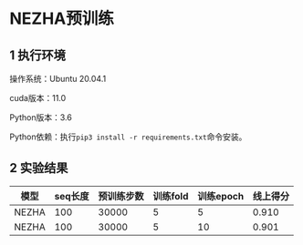 # NEZHA预训练

## 1 执行环境

操作系统：Ubuntu 20.04.1

cuda版本：11.0

Python版本：3.6

Python依赖：执行`pip3 install -r requirements.txt`命令安装。

## 2 实验结果

| 模型 | seq长度 | 预训练步数 | 训练fold | 训练epoch | 线上得分 |
| ------- | ---- | ---------- | ---------- | ---------- | ---------- |
| NEZHA | 100     | 30000 | 5   | 5  | 0.910 |
| NEZHA | 100     | 30000 | 5   | 10 | 0.901   |
